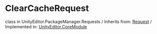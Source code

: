 # ClearCacheRequest
class in UnityEditor.PackageManager.Requests
 / Inherits from: <a href="https://docs.unity3d.com/6000.1/Documentation/ScriptReference/Request.html">Request</a> / Implemented in: <a href="https://docs.unity3d.com/6000.1/Documentation/ScriptReference/UnityEditor.CoreModule.html">UnityEditor.CoreModule</a>
